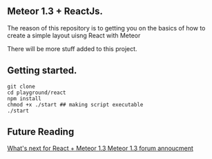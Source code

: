 ## Meteor 1.3 + ReactJs.

The reason of this repository is to getting you on the basics of how to create a simple layout uisng React with Meteor

There will be more stuff added to this project.

## Getting started.

    git clone
    cd playground/react
    npm install
    chmod +x ./start ## making script executable
    ./start


## Future Reading

[What's next for React + Meteor 1.3 ](https://github.com/meteor/react-packages/issues/169)
[Meteor 1.3 forum annoucment](https://forums.meteor.com/t/meteor-1-3)
